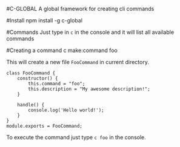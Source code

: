 #C-GLOBAL
A global framework for creating cli commands

#Install
    npm install -g c-global
    
#Commands
   Just type in `c` in the console and it will list all available commands

#Creating a command
    c make:command foo

This will create a new file `FooCommand` in current directory.

    class FooCommand {
	    constructor() {
	        this.command = "foo";
	        this.description = "My awesome description!";
	    }
	    
	    handle() {
		    console.log('Hello world!');
	    }
	}
	module.exports = FooCommand;

To execute the command just type `c foo` in the console.


